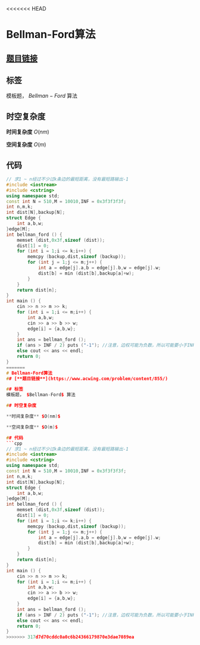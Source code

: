 <<<<<<< HEAD
# Bellman-Ford算法
## [**题目链接**](https://www.acwing.com/problem/content/855/)

## 标签
模板题， $Bellman-Ford$ 算法

## 时空复杂度

**时间复杂度** $O(nm)$

**空间复杂度** $O(m)$

## 代码
```cpp
// 求1 ~ n经过不少过k条边的最短距离，没有最短路输出-1
#include <iostream>
#include <cstring>
using namespace std;
const int N = 510,M = 10010,INF = 0x3f3f3f3f;
int n,m,k;
int dist[N],backup[N];
struct Edge {
    int a,b,w;
}edge[M];
int bellman_ford () {
    memset (dist,0x3f,sizeof (dist));
    dist[1] = 0;
    for (int i = 1;i <= k;i++) {
        memcpy (backup,dist,sizeof (backup));
        for (int j = 1;j <= m;j++) {
            int a = edge[j].a,b = edge[j].b,w = edge[j].w;
            dist[b] = min (dist[b],backup[a]+w);
        }
    }
    return dist[n];
}
int main () {
    cin >> n >> m >> k;
    for (int i = 1;i <= m;i++) {
        int a,b,w;
        cin >> a >> b >> w;
        edge[i] = {a,b,w};
    }
    int ans = bellman_ford ();
    if (ans > INF / 2) puts ("-1"); //注意，边权可能为负数，所以可能要小于INF
    else cout << ans << endl;
    return 0;
}
=======
# Bellman-Ford算法
## [**题目链接**](https://www.acwing.com/problem/content/855/)

## 标签
模板题， $Bellman-Ford$ 算法

## 时空复杂度

**时间复杂度** $O(nm)$

**空间复杂度** $O(m)$

## 代码
```cpp
// 求1 ~ n经过不少过k条边的最短距离，没有最短路输出-1
#include <iostream>
#include <cstring>
using namespace std;
const int N = 510,M = 10010,INF = 0x3f3f3f3f;
int n,m,k;
int dist[N],backup[N];
struct Edge {
    int a,b,w;
}edge[M];
int bellman_ford () {
    memset (dist,0x3f,sizeof (dist));
    dist[1] = 0;
    for (int i = 1;i <= k;i++) {
        memcpy (backup,dist,sizeof (backup));
        for (int j = 1;j <= m;j++) {
            int a = edge[j].a,b = edge[j].b,w = edge[j].w;
            dist[b] = min (dist[b],backup[a]+w);
        }
    }
    return dist[n];
}
int main () {
    cin >> n >> m >> k;
    for (int i = 1;i <= m;i++) {
        int a,b,w;
        cin >> a >> b >> w;
        edge[i] = {a,b,w};
    }
    int ans = bellman_ford ();
    if (ans > INF / 2) puts ("-1"); //注意，边权可能为负数，所以可能要小于INF
    else cout << ans << endl;
    return 0;
}
>>>>>>> 317d7d70cddc0a0c6b24366179870e3dae7089ea
```